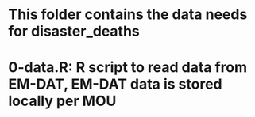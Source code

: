 # This folder contains the data needs for disaster_deaths

# 0-data.R: R script to read data from EM-DAT, EM-DAT data is stored locally per MOU
